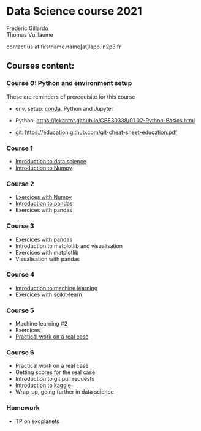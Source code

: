 # Data Science course 2021


Frederic Gillardo    
Thomas Vuillaume   

contact us at firstname.name[at]lapp.in2p3.fr


## Courses content:

### Course 0: Python and environment setup
These are reminders of prerequisite for this course

- env. setup: [conda](https://www.anaconda.com/products/individual), Python and Jupyter
- Python:
https://jckantor.github.io/CBE30338/01.02-Python-Basics.html

- git:
https://education.github.com/git-cheat-sheet-education.pdf


### Course 1

- [Introduction to data science](DataScience_intro.pptx)
- [Introduction to Numpy](numpy)


### Course 2

- [Exercices with Numpy](numpy/Numpy_GalaxyMultiWaveLength.ipynb)
- [Introduction to pandas](pandas/README.md)
- Exercices with pandas


### Course 3
- [Exercices with pandas](pandas/Pandas_M1.ipynb)
- Introduction to matplotlib and visualisation
- Exercices with matplotlib
- Visualisation with pandas


### Course 4
- [Introduction to machine learning](machine_learning/README.md)
- Exercices with scikit-learn

### Course 5
- Machine learning #2
- Exercices
- [Practical work on a real case](Homework/README.md)

### Course 6
- Practical work on a real case
- Getting scores for the real case
- Introduction to git pull requests
- Introduction to kaggle
- Wrap-up, going further in data science


### Homework
- TP on exoplanets
